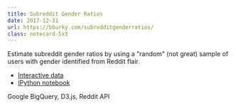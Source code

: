 ```yaml
---
title: Subreddit Gender Ratios
date: 2017-12-31
url: https://bburky.com/subredditgenderratios/
class: notecard-5x3
---
```


Estimate subreddit gender ratios by using a "random" (not great) sample of users with gender identified from Reddit flair.

* [Interactive data](https://bburky.com/subredditgenderratios/)
* [IPython notebook](https://nbviewer.jupyter.org/github/bburky/subredditgenderratios/blob/master/Subreddit%20Gender%20Ratios.ipynb)

Google BigQuery, D3.js, Reddit API
